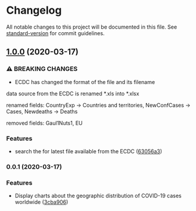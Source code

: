 # Changelog

All notable changes to this project will be documented in this file. See [standard-version](https://github.com/conventional-changelog/standard-version) for commit guidelines.

## [1.0.0](https://github.com/ALT-F1/covid-19/compare/v0.0.1...v1.0.0) (2020-03-17)


### ⚠ BREAKING CHANGES

* ECDC has changed the format of the file and its filename

data source from the ECDC is renamed *.xls into *.xlsx

renamed fields: CountryExp -> Countries and territories, NewConfCases -> Cases, Newdeaths -> Deaths

removed fields: Gaul1Nuts1, EU

### Features

* search the for latest file available from the ECDC ([63056a3](https://github.com/ALT-F1/covid-19/commit/63056a3b367accffabf16a778cdea60a6cfe929f))

### 0.0.1 (2020-03-17)


### Features

* Display charts about the geographic distribution of COVID-19 cases worldwide ([3cba906](https://github.com/ALT-F1/covid-19/commit/3cba9069cdb8aa301939cbd3397bdb886eccbc8c))
